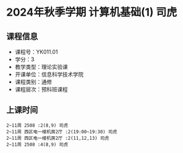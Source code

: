 # 2024年秋季学期 计算机基础(1) 司虎






## 课程信息

- 课程号：YK011.01
- 学分：3
- 教学类型：理论实验课
- 开课单位：信息科学技术学院
- 课程类别：通修
- 课程层次：预科班课程

## 上课时间

```
2~11周 2508 :2(8,9) 司虎
2~11周 西区电一楼机房2厅 :2(19:00~19:30) 司虎
2~11周 西区电一楼机房2厅 :2(11,12,13) 司虎
2~11周 2508 :4(8,9) 司虎
```

